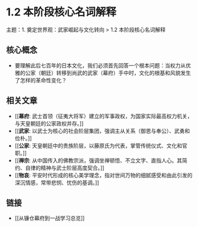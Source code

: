 # 1.2 本阶段核心名词解释

主题：1. 奠定世界观：武家崛起与文化转向 > 1.2 本阶段核心名词解释

## 核心概念

- 要理解此后七百年的日本文化，我们必须首先回答一个根本问题：当权力从优雅的公家（朝廷）转移到尚武的武家（幕府）手中时，文化的根基和风貌发生了怎样的革命性变化？

## 相关文章

- [[**幕府**: 武士首领（征夷大将军）建立的军事政权，为国家实际最高权力机关，与天皇朝廷的公家政权并存。]]
- [[**武家**: 以武士为核心的社会阶层集团，强调主从关系（御恩与奉公）、武勇和俭朴。]]
- [[**公家**: 天皇朝廷中的贵族阶层，以藤原氏为代表，掌管传统仪式、文化和官职。]]
- [[**禅宗**: 从中国传入的佛教宗派，强调坐禅顿悟、不立文字、直指人心。其简约、自律的精神与武士阶层高度契合。]]
- [[**物哀**: 平安时代形成的核心美学理念，指对世间万物的细腻感受和由此引发的深沉情感，常带悲悯、忧伤的基调。]]

## 链接

- [[从镰仓幕府到一战学习总览]]
